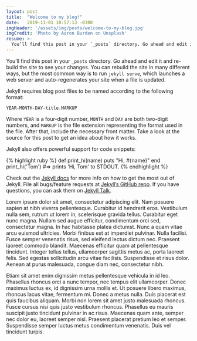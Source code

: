 ```yaml
---
layout: post
title:  "Welcome to my blog!"
date:   2019-11-01 10:57:13 -0300
imgHeader: '/assets/img/posts/welcome-to-my-blog.jpg'
imgCredit: 'Photo by Aaron Burden on Unsplash'
resume: >-
  You’ll find this post in your `_posts` directory. Go ahead and edit it and re-build the site to see your changes. You can rebuild the site in many different ways, but the most common way is to run `jekyll serve`, which launches a web server and auto-regenerates your site when a file is updated.
---
```

You’ll find this post in your `_posts` directory. Go ahead and edit it and re-build the site to see your changes. You can rebuild the site in many different ways, but the most common way is to run `jekyll serve`, which launches a web server and auto-regenerates your site when a file is updated.

Jekyll requires blog post files to be named according to the following format:

`YEAR-MONTH-DAY-title.MARKUP`

Where `YEAR` is a four-digit number, `MONTH` and `DAY` are both two-digit numbers, and `MARKUP` is the file extension representing the format used in the file. After that, include the necessary front matter. Take a look at the source for this post to get an idea about how it works.

Jekyll also offers powerful support for code snippets:

{% highlight ruby %}
def print_hi(name)
  puts "Hi, #{name}"
end
print_hi('Tom')
#=> prints 'Hi, Tom' to STDOUT.
{% endhighlight %}

Check out the [Jekyll docs][jekyll-docs] for more info on how to get the most out of Jekyll. File all bugs/feature requests at [Jekyll’s GitHub repo][jekyll-gh]. If you have questions, you can ask them on [Jekyll Talk][jekyll-talk].

[jekyll-docs]: https://jekyllrb.com/docs/home
[jekyll-gh]:   https://github.com/jekyll/jekyll
[jekyll-talk]: https://talk.jekyllrb.com/

Lorem ipsum dolor sit amet, consectetur adipiscing elit. Nam posuere sapien at nibh viverra pellentesque. Curabitur id hendrerit eros. Vestibulum nulla sem, rutrum ut lorem in, scelerisque gravida tellus. Curabitur eget nunc magna. Nullam sed augue efficitur, condimentum orci sed, consectetur magna. In hac habitasse platea dictumst. Nunc a quam vitae arcu euismod ultricies. Morbi finibus est at imperdiet pulvinar. Nulla facilisi. Fusce semper venenatis risus, sed eleifend lectus dictum nec. Praesent laoreet commodo blandit. Maecenas efficitur quam at pellentesque tincidunt. Integer tellus tellus, ullamcorper sagittis metus ac, porta laoreet felis. Sed egestas sollicitudin arcu vitae facilisis. Suspendisse et risus dolor. Aenean at purus malesuada, congue diam nec, consectetur nibh.

Etiam sit amet enim dignissim metus pellentesque vehicula in id leo. Phasellus rhoncus orci a nunc tempor, nec tempus elit ullamcorper. Donec maximus luctus ex, id dignissim urna mollis et. Ut posuere libero maximus, rhoncus lacus vitae, fermentum mi. Donec a metus nulla. Duis placerat est quis faucibus aliquam. Morbi non lorem sit amet justo malesuada rhoncus. Fusce cursus nisi quis justo vestibulum rhoncus. Phasellus eu mauris suscipit justo tincidunt pulvinar in ac risus. Maecenas quam ante, semper nec dolor eu, laoreet semper nisl. Praesent placerat pretium leo et semper. Suspendisse semper luctus metus condimentum venenatis. Duis vel tincidunt turpis.